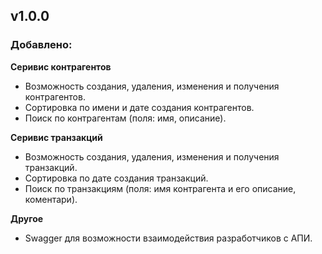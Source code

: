 ## v1.0.0
### Добавлено:

**Серивис контрагентов**
- Возможность создания, удаления, изменения и получения контрагентов.
- Сортировка по имени и дате создания контрагентов.
- Поиск по контрагентам (поля: имя, описание).

**Серивис транзакций**
- Возможность создания, удаления, изменения и получения транзакций.
- Сортировка по дате создания транзакций.
- Поиск по транзакциям (поля: имя контрагента и его описание, коментари).

**Другое**
- Swagger для возможности взаимодействия разработчиков с АПИ.